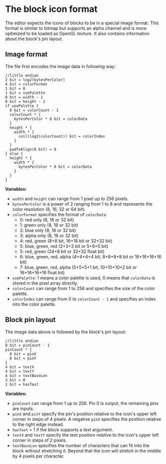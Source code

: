 # The block icon format
The editor expects the icons of blocks to be in a special image format. This format is similar to bitmap but supports an alpha channel and is more optimized to be loaded as OpenGL texture. It also contains information about the block's pin layout.

## Image format
The file first encodes the image data in following way:

```
//little endian
2 bit = log2(bytesPerColor)
4 bit = colorFormat
1 bit = 0
1 bit = usePalette
8 bit = width - 1
8 bit = height - 1
if usePalette {
  8 bit = colorCount - 1
  colorCount * {
    bytesPerColor * 8 bit = colorData
  }
  height * {
    width * {
      ceil(log2(colorCount)) bit = colorIndex
    }
  }
  padToAlign(8 bit) = 0
} else {
  height * {
    width * {
      bytesPerColor * 8 bit = colorData
    }
  }
}
```
**Variables:**
- `width` and `height` can range from 1 pixel up to 256 pixels.
- `bytesPerColor` is a power of 2 ranging from 1 to 8 and represents the color resolution (8, 16, 32 or 64 bit).
- `colorFormat` specifies the format of `colorData`:
    - 0: red only (8, 16 or 32 bit)
    - 1: green only (8, 16 or 32 bit)
    - 2: blue only (8, 16 or 32 bit)
    - 3: alpha only (8, 16 or 32 bit)
    - 4: red, green (8+8 bit, 16+16 bit or 32+32 bit)
    - 5: blue, green, red (2+3+3 bit or 5+6+5 bit)
    - 5: red, green (24+8 bit or 32+32 float bit)
    - 6: blue, green, red, alpha (4+4+4+4 bit, 8+8+8+8 bit or 16+16+16+16 bit)
    - 7: blue, green, red, alpha (5+5+5+1 bit, 10+10+10+2 bit or 16+16+16+16 float bit)
- `usePalette`: 1 means a color palette is used, 0 means that `colorData` is stored in the pixel array directly.
- `colorCount` can range from 1 to 256 and specifies the size of the color palette.
- `colorIndex` can range from 0 to `colorCount - 1` and specifies an index into the color palette.

## Block pin layout
The image data above is followed by the block's pin layout:

```
//little endian
8 bit = pinCount - 1
pinCount * {
  8 bit = pinX
  8 bit = pinY
}
4 bit = textX
4 bit = textY
4 bit = textBaseLen
3 bit = 0
1 bit = hasText
```
**Variables:**
- `pinCount` can range from 1 up to 256. Pin 0 is output, the remaining pins are inputs.
- `pinX` and `pinY` specify the pin's position relative to the icon's upper left corner in steps of 4 pixels. A negative `pinX` specifies the position relative to the right edge instead.
- `hasText` = 1 if the block supports a text argument.
- `textX` and `textY` specify the text position relative to the icon's upper left corner in steps of 2 pixels.
- `textBaseLen` specifies the number of characters that can fit into the block without stretching it. Beyond that the icon will stretch in the middle by 4 pixels per character.
